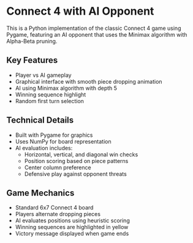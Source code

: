 # Connect 4 with AI Opponent

This is a Python implementation of the classic Connect 4 game using Pygame, featuring an AI opponent that uses the Minimax algorithm with Alpha-Beta pruning.

## Key Features
- Player vs AI gameplay
- Graphical interface with smooth piece dropping animation
- AI using Minimax algorithm with depth 5
- Winning sequence highlight
- Random first turn selection

## Technical Details
- Built with Pygame for graphics
- Uses NumPy for board representation
- AI evaluation includes:
  - Horizontal, vertical, and diagonal win checks
  - Position scoring based on piece patterns
  - Center column preference
  - Defensive play against opponent threats

## Game Mechanics
- Standard 6x7 Connect 4 board
- Players alternate dropping pieces
- AI evaluates positions using heuristic scoring
- Winning sequences are highlighted in yellow
- Victory message displayed when game ends
